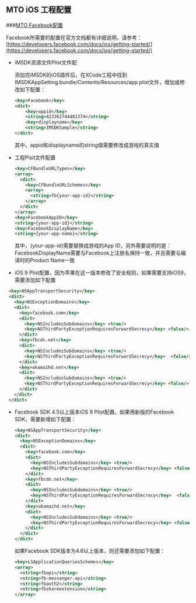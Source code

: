 ## MTO iOS 工程配置    
###[MTO Facebook配置](../Facebook/ios.md)

Facebook所需要的配置在官方文档都有详细说明，请参考：[https://developers.facebook.com/docs/ios/getting-started/](https://developers.facebook.com/docs/ios/getting-started/)

* iMSDK资源文件Plist文件配

  添加完iMSDK的iOS插件后，在XCode工程中找到IMSDKAppSetting.bundle/Contents/Resources/app.plist文件，增加或修改如下配置：
  
  ```xml
  <key>Facebook</key>
  <dict>
      <key>appid</key>
      <string>423362744481374</string>
      <key>displayname</key>
      <string>IMSDKSample</string>
  </dict>
  ```
  
  其中，appid和displayname的string值需要修改成游戏的真实值

* 工程Plsit文件配置

  ```xml
  <key>CFBundleURLTypes</key>
  <array>
    <dict>
      <key>CFBundleURLSchemes</key>
      <array>
        <string>fb{your-app-id}</string>
      </array>
    </dict>
  </array>
  <key>FacebookAppID</key>
  <string>{your-app-id}</string>
  <key>FacebookDisplayName</key>
  <string>{your-app-name}</string>
  ```
  
  其中，{your-app-id}需要替换成游戏的App ID，另外需要说明的是：FacebookDisplayName需要与Facebook上注册名保持一致，并且需要与编译时的Product Name一致
  
* iOS 9 Plist配置，因为苹果在这一版本修改了安全规则，如果需要支持iOS9，需要添加如下配置
 
 ```xml
  <key>NSAppTransportSecurity</key>
  <dict>
    <key>NSExceptionDomains</key>
    <dict>
      <key>facebook.com</key>
      <dict>
        <key>NSIncludesSubdomains</key> <true/>        
        <key>NSThirdPartyExceptionRequiresForwardSecrecy</key> <false/>
      </dict>
      <key>fbcdn.net</key>
      <dict>
        <key>NSIncludesSubdomains</key> <true/>
        <key>NSThirdPartyExceptionRequiresForwardSecrecy</key>  <false/>
      </dict>
      <key>akamaihd.net</key>
      <dict>
        <key>NSIncludesSubdomains</key> <true/>
        <key>NSThirdPartyExceptionRequiresForwardSecrecy</key> <false/>
      </dict>
    </dict>
  </dict>
 ```
 
* Facebook SDK 4.5以上版本iOS 9 Plist配置。如果用新版的Facebook SDK，需要新增如下配置：
  
  ```xml
  <key>NSAppTransportSecurity</key>
  <dict>
    <key>NSExceptionDomains</key>
    <dict>
      <key>facebook.com</key>
      <dict>
        <key>NSIncludesSubdomains</key> <true/>        
        <key>NSThirdPartyExceptionRequiresForwardSecrecy</key> <false/>
      </dict>
      <key>fbcdn.net</key>
      <dict>
        <key>NSIncludesSubdomains</key> <true/>
        <key>NSThirdPartyExceptionRequiresForwardSecrecy</key>  <false/>
      </dict>
      <key>akamaihd.net</key>
      <dict>
        <key>NSIncludesSubdomains</key> <true/>
        <key>NSThirdPartyExceptionRequiresForwardSecrecy</key> <false/>
      </dict>
    </dict>
  </dict>
  ```
  
  如果Facebook SDK版本为4.6以上版本，则还需要添加如下配置：
  
  ```xml
  <key>LSApplicationQueriesSchemes</key>
  <array>
    <string>fbapi</string>
    <string>fb-messenger-api</string>
    <string>fbauth2</string>
    <string>fbshareextension</string>
  </array>
  ```